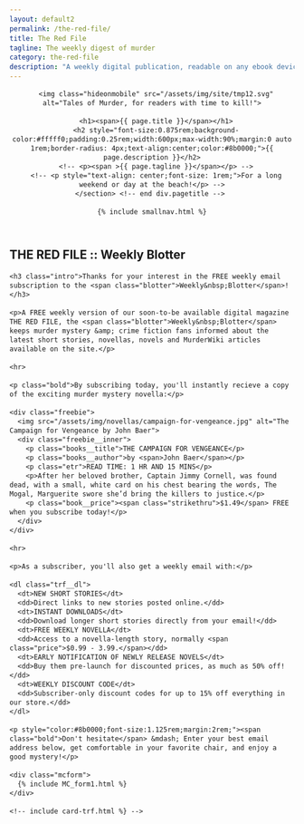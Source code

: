 ```yaml
---
layout: default2
permalink: /the-red-file/
title: The Red File
tagline: The weekly digest of murder
category: the-red-file
description: "A weekly digital publication, readable on any ebook device or app, with 5 complete short stories plus a premium short story, a serialized novel and subscriber-only&nbsp;specials. SUBSCRIBE TODAY!"
---
```


<div class="{{ page.title }}">
	
  <header class="pagehead">
     <section class="pagetitle">
      
      <img class="hideonmobile" src="/assets/img/site/tmp12.svg" alt="Tales of Murder, for readers with time to kill!">

      <h1><span>{{ page.title }}</span></h1>
      <h2 style="font-size:0.875rem;background-color:#fffff0;padding:0.25rem;width:600px;max-width:90%;margin:0 auto 1rem;border-radius: 4px;text-align:center;color:#8b0000;">{{ page.description }}</h2>
      <!-- <p><span >{{ page.tagline }}</span></p> -->
      <!-- <p style="text-align: center;font-size: 1rem;">For a long weekend or day at the beach!</p> -->
    </section> <!-- end div.pagetitle --> 
    
    {% include smallnav.html %}
    
  </header>

  <main class="trf__main">
    <h2>THE RED FILE :: <span class="blotter">Weekly&nbsp;Blotter</span></h2>

    <h3 class="intro">Thanks for your interest in the FREE weekly email subscription to the <span class="blotter">Weekly&nbsp;Blotter</span>!</h3>

    <p>A FREE weekly version of our soon-to-be available digital magazine THE RED FILE, the <span class="blotter">Weekly&nbsp;Blotter</span> keeps murder mystery &amp; crime fiction fans informed about the latest short stories, novellas, novels and MurderWiki articles available on the site.</p>

    <hr>

    <p class="bold">By subscribing today, you'll instantly recieve a copy of the exciting murder mystery novella:</p>

    <div class="freebie">
      <img src="/assets/img/novellas/campaign-for-vengeance.jpg" alt="The Campaign for Vengeance by John Baer">
      <div class="freebie__inner">
        <p class="books__title">THE CAMPAIGN FOR VENGEANCE</p>
        <p class="books__author">by <span>John Baer</span></p>
        <p class="etr">READ TIME: 1 HR AND 15 MINS</p>
        <p>After her beloved brother, Captain Jimmy Cornell, was found dead, with a small, white card on his chest bearing the words, The Mogal, Marguerite swore she’d bring the killers to justice.</p>
        <p class="book__price"><span class="strikethru">$1.49</span> FREE when you subscribe today!</p>
      </div>
    </div>

    <hr>

    <p>As a subscriber, you'll also get a weekly email with:</p>

    <dl class="trf__dl">
      <dt>NEW SHORT STORIES</dt>
      <dd>Direct links to new stories posted online.</dd>
      <dt>INSTANT DOWNLOADS</dt>
      <dd>Download longer short stories directly from your email!</dd>
      <dt>FREE WEEKLY NOVELLA</dt>
      <dd>Access to a novella-length story, normally <span class="price">$0.99 - 3.99.</span></dd>
      <dt>EARLY NOTIFICATION OF NEWLY RELEASE NOVELS</dt>
      <dd>Buy them pre-launch for discounted prices, as much as 50% off!</dd>
      <dt>WEEKLY DISCOUNT CODE</dt>
      <dd>Subscriber-only discount codes for up to 15% off everything in our store.</dd>
    </dl>

    <p style="color:#8b0000;font-size:1.125rem;margin:2rem;"><span class="bold">Don't hesitate</span> &mdash; Enter your best email address below, get comfortable in your favorite chair, and enjoy a good mystery!</p>
    
    <div class="mcform">
      {% include MC_form1.html %}
    </div>

    <!-- include card-trf.html %} -->
  </main>

</div>








